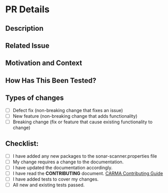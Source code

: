 <!-- Thanks for the contribution, this is awesome. -->

# PR Details
## Description

<!--- Describe your changes in detail -->

## Related Issue

<!--- This project only accepts pull requests related to open issues -->
<!--- If suggesting a new feature or change, please discuss it in an issue first -->
<!--- If fixing a bug, there should be an issue describing it with steps to reproduce -->
<!--- Please link to the issue here: -->

## Motivation and Context

<!--- Why is this change required? What problem does it solve? -->

## How Has This Been Tested?

<!--- Please describe in detail how you tested your changes. -->
<!--- Include details of your testing environment, and the tests you ran to -->
<!--- see how your change affects other areas of the code, etc. -->

## Types of changes

<!--- What types of changes does your code introduce? Put an `x` in all the boxes that apply: -->

- [ ] Defect fix (non-breaking change that fixes an issue)
- [ ] New feature (non-breaking change that adds functionality)
- [ ] Breaking change (fix or feature that cause existing functionality to change)

## Checklist:

<!--- Go over all the following points, and put an `x` in all the boxes that apply. -->
<!--- If you're unsure about any of these, don't hesitate to ask. We're here to help! -->

- [ ] I have added any new packages to the sonar-scanner.properties file
- [ ] My change requires a change to the documentation.
- [ ] I have updated the documentation accordingly.
- [ ] I have read the **CONTRIBUTING** document.
[CARMA Contributing Guide](https://github.com/usdot-fhwa-stol/carma-analytics-fotda/blob/main/Contributing.md) 
- [ ] I have added tests to cover my changes.
- [ ] All new and existing tests passed.
